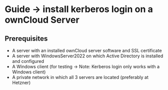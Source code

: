 # Guide -> install kerberos login on a ownCloud Server
## Prerequisites
- A server with an installed ownCloud server software and SSL certificate
- A server with WindowsServer2022 on which Active Directory is installed and configured
- A Windows client (for testing -> Note: Kerberos login only works with a Windows client)
- A private network in which all 3 servers are located (preferably at Hetzner)

[A server with an installed ownCloud server software and SSL certificate]: https://github.com/GeraldLeikam/tutorials/blob/master/ownCloud/install_owncloud_full.md